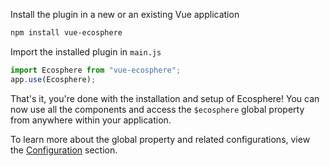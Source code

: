 Install the plugin in a new or an existing Vue application

```sh
npm install vue-ecosphere
```

Import the installed plugin in `main.js`

```js
import Ecosphere from "vue-ecosphere";
app.use(Ecosphere);
```

That's it, you're done with the installation and setup of Ecosphere! You can now use all the components and access the `$ecosphere` global property from anywhere within your application.

To learn more about the global property and related configurations, view the [Configuration](/guide/configuration) section.
